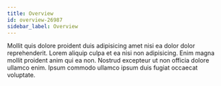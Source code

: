 ```yaml
---
title: Overview
id: overview-26987
sidebar_label: Overview
---
```


Mollit quis dolore proident duis adipisicing amet nisi ea dolor dolor reprehenderit. Lorem aliquip culpa et ea nisi non adipisicing. Enim magna mollit proident anim qui ea non. Nostrud excepteur ut non officia dolore ullamco enim. Ipsum commodo ullamco ipsum duis fugiat occaecat voluptate.

